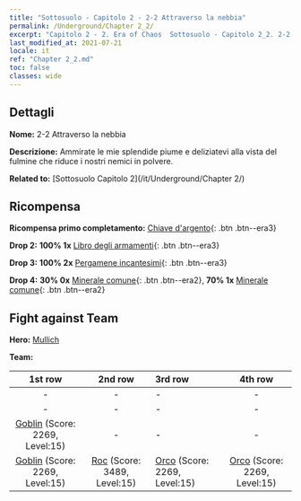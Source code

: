 ```yaml
---
title: "Sottosuolo - Capitolo 2 - 2-2 Attraverso la nebbia"
permalink: /Underground/Chapter 2_2/
excerpt: "Capitolo 2 - 2. Era of Chaos  Sottosuolo - Capitolo 2_2. 2-2 Attraverso la nebbia"
last_modified_at: 2021-07-21
locale: it
ref: "Chapter 2_2.md"
toc: false
classes: wide
---
```


## Dettagli

 **Nome:** 2-2 Attraverso la nebbia

 **Descrizione:** Ammirate le mie splendide piume e deliziatevi alla vista del fulmine che riduce i nostri nemici in polvere.

 **Related to:** [Sottosuolo Capitolo 2](/it/Underground/Chapter 2/)

## Ricompensa

 **Ricompensa primo completamento:** [Chiave d'argento](/ItemsIT/con_693/){: .btn .btn--era3}

 **Drop 2:** **100% 1x** [Libro degli armamenti](/ItemsIT/mat_18/){: .btn .btn--era3}

 **Drop 3:** **100% 2x** [Pergamene incantesimi](/ItemsIT/con_694/){: .btn .btn--era3}

 **Drop 4:** **30% 0x** [Minerale comune](/ItemsIT/mat_6/){: .btn .btn--era2}, **70% 1x** [Minerale comune](/ItemsIT/mat_6/){: .btn .btn--era2}


## Fight against Team
 **Hero:** [Mullich](/it/heroes/Mullich/)

 **Team:**


  | 1st row | 2nd row | 3rd row | 4th row |
  |:----:|:----:|:----|:----:|
  | - | - | - | - |
  | - | - | - | - |
  | [Goblin](/it/units/Goblin/) (Score: 2269, Level:15)  | - | - | - |
  | [Goblin](/it/units/Goblin/) (Score: 2269, Level:15)  | [Roc](/it/units/Roc/) (Score: 3489, Level:15)  | [Orco](/it/units/Orc/) (Score: 2269, Level:15)  | [Orco](/it/units/Orc/) (Score: 2269, Level:15)  |


